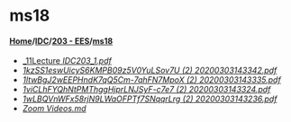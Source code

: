 # ms18
#### [Home](../../..)/[IDC](../..)/[203 - EES](..)/[ms18]()
- [_11Lecture _IDC203_1.pdf_](11Lecture%20_IDC203_1.pdf)
- [_1kzSS1eswUicyS6KMPB09z5V0YuLSov7U (2) 20200303143342.pdf_](1kzSS1eswUicyS6KMPB09z5V0YuLSov7U%20(2)%2020200303143342.pdf)
- [_1ltwBgJ2wEEPHndK7qQ5Cm-7qhFN7MpoX (2) 20200303143335.pdf_](1ltwBgJ2wEEPHndK7qQ5Cm-7qhFN7MpoX%20(2)%2020200303143335.pdf)
- [_1viCLhFYQhNtPMThggHjprLNJSyF-c7e7 (2) 20200303143324.pdf_](1viCLhFYQhNtPMThggHjprLNJSyF-c7e7%20(2)%2020200303143324.pdf)
- [_1wLBQVnWFx58rjN9LWaOFPTf7SNqqrLrg (2) 20200303143236.pdf_](1wLBQVnWFx58rjN9LWaOFPTf7SNqqrLrg%20(2)%2020200303143236.pdf)
- [_Zoom Videos.md_](Zoom%20Videos)
